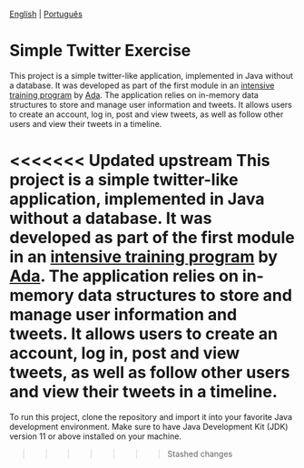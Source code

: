 [English](README.md) | [Português](README.pt-br.md)
# Simple Twitter Exercise

This project is a simple twitter-like application,
implemented in Java without a database.
It was developed as part of the first module
in an [intensive training program](https://polotech.americanas.io/) by [Ada](https://ada.tech/sou-aluno).
The application relies on in-memory data structures to store and manage user information and tweets. 
It allows users to create an account, log in, post and view tweets, as well as follow other users and view 
their tweets in a timeline.

<<<<<<< Updated upstream
 This project is a simple twitter-like application,
 implemented in Java without a database.
 It was developed as part of the first module
 in an [intensive training program](https://polotech.americanas.io/) by [Ada](https://ada.tech/sou-aluno).
 The application relies on in-memory data structures to store and manage user information and tweets. 
 It allows users to create an account, log in, post and view tweets, as well as follow other users and view 
 their tweets in a timeline.
=======
To run this project, clone the repository and import it into your favorite Java development environment. 
Make sure to have Java Development Kit (JDK) version 11 or above installed on your machine.
>>>>>>> Stashed changes
